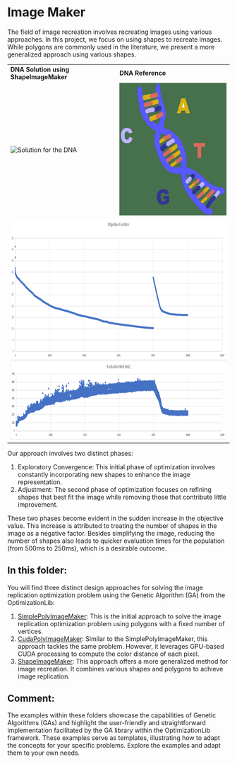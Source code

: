 # Image Maker

The field of image recreation involves recreating images using various approaches. In this project, we focus on using shapes to recreate images. While polygons are commonly used in the literature, we present a more generalized approach using various shapes.

<table>
  <tr>
    <td> <b>DNA Solution using ShapeImageMaker</b></td>
    <td> <b>DNA Reference </b> </td>
  </tr>
  <tr>
    <td> <img src="https://github.com/SergioOyaga/GeneticAlgorithmExamples/blob/master/src/out/ImageMaker/dna.gif"  title="Solution for the DNA" alt="Solution for the DNA" width="300" height="300" /></td>
    <td> <img src="https://github.com/SergioOyaga/GeneticAlgorithmExamples/blob/master/src/main/resources/ImageMaker/dna.png"  title="Reference DNA" alt="Reference DNA" width="300" height="300" /></td>
  </tr>
  <tr>
    <td colspan="2"> <img src="https://github.com/SergioOyaga/GeneticAlgorithmExamples/blob/master/src/out/ImageMaker/graphs.png"  title="Evolution" alt="Evolution" width="600" height="500" /></td>
  </tr>
</table>

Our approach involves two distinct phases:

1. Exploratory Convergence: This initial phase of optimization involves constantly incorporating new shapes to enhance the image representation.
2. Adjustment: The second phase of optimization focuses on refining shapes that best fit the image while removing those that contribute little improvement.

These two phases become evident in the sudden increase in the objective value. This increase is attributed to treating the number of shapes in the image as a negative factor. Besides simplifying the image, reducing the number of shapes also leads to quicker evaluation times for the population (from 500ms to 250ms), which is a desirable outcome.

## In this folder:

You will find three distinct design approaches for solving the image replication optimization problem using the Genetic Algorithm (GA) from the OptimizationLib:

1. [SimplePolyImageMaker](https://github.com/SergioOyaga/GeneticAlgorithmExamples/tree/master/src/main/java/org/soyaga/examples/ImageMaker/SimplePolyImageMaker):
   This is the initial approach to solve the image replication optimization problem using polygons with a fixed number of vertices.
2. [CudaPolyImageMaker](https://github.com/SergioOyaga/GeneticAlgorithmExamples/tree/master/src/main/java/org/soyaga/examples/ImageMaker/CudaPolyImageMaker):
   Similar to the SimplePolyImageMaker, this approach tackles the same problem. However, it leverages GPU-based CUDA processing to compute the color distance of each pixel.
3. [ShapeImageMaker](https://github.com/SergioOyaga/GeneticAlgorithmExamples/tree/master/src/main/java/org/soyaga/examples/ImageMaker/ShapeImageMaker):
   This approach offers a more generalized method for image recreation. It combines various shapes and polygons to achieve image replication.

## Comment:

The examples within these folders showcase the capabilities of Genetic Algorithms (GAs) and highlight the user-friendly and straightforward implementation facilitated by the GA library within the OptimizationLib framework. These examples serve as templates, illustrating how to adapt the concepts for your specific problems. Explore the examples and adapt them to your own needs.
